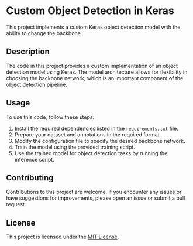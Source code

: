 # Custom Object Detection in Keras

This project implements a custom Keras object detection model with the ability to change the backbone.

## Description

The code in this project provides a custom implementation of an object detection model using Keras. The model architecture allows for flexibility in choosing the backbone network, which is an important component of the object detection pipeline.

## Usage

To use this code, follow these steps:

1. Install the required dependencies listed in the `requirements.txt` file.
2. Prepare your dataset and annotations in the required format.
3. Modify the configuration file to specify the desired backbone network.
4. Train the model using the provided training script.
6. Use the trained model for object detection tasks by running the inference script.

## Contributing

Contributions to this project are welcome. If you encounter any issues or have suggestions for improvements, please open an issue or submit a pull request.

## License

This project is licensed under the [MIT License](LICENSE).
